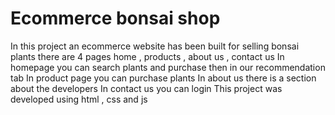 # Ecommerce bonsai shop
In this project an ecommerce website has been built for selling bonsai plants there are 4 pages home , products , about us , contact us
In homepage you can search plants and purchase then in our recommendation tab
In product page you can purchase plants
In about us there is a section about the developers 
In contact us you can login 
This project was developed using html , css and js
